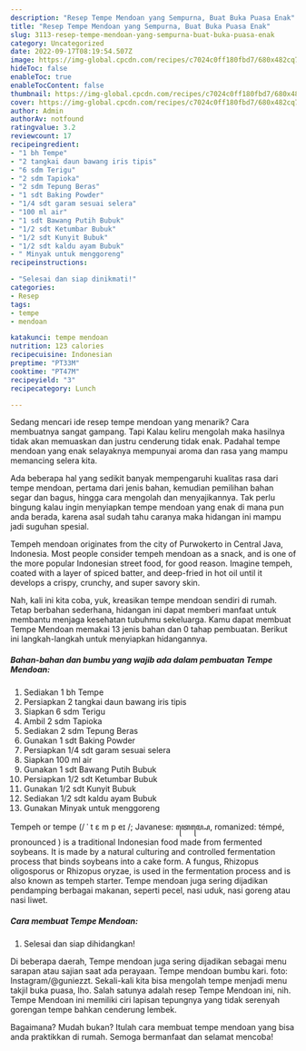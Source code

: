```yaml
---
description: "Resep Tempe Mendoan yang Sempurna, Buat Buka Puasa Enak"
title: "Resep Tempe Mendoan yang Sempurna, Buat Buka Puasa Enak"
slug: 3113-resep-tempe-mendoan-yang-sempurna-buat-buka-puasa-enak
category: Uncategorized
date: 2022-09-17T08:19:54.507Z
image: https://img-global.cpcdn.com/recipes/c7024c0ff180fbd7/680x482cq70/tempe-mendoan-foto-resep-utama.jpg
hideToc: false
enableToc: true
enableTocContent: false
thumbnail: https://img-global.cpcdn.com/recipes/c7024c0ff180fbd7/680x482cq70/tempe-mendoan-foto-resep-utama.jpg
cover: https://img-global.cpcdn.com/recipes/c7024c0ff180fbd7/680x482cq70/tempe-mendoan-foto-resep-utama.jpg
author: Admin
authorAv: notfound
ratingvalue: 3.2
reviewcount: 17
recipeingredient:
- "1 bh Tempe"
- "2 tangkai daun bawang iris tipis"
- "6 sdm Terigu"
- "2 sdm Tapioka"
- "2 sdm Tepung Beras"
- "1 sdt Baking Powder"
- "1/4 sdt garam sesuai selera"
- "100 ml air"
- "1 sdt Bawang Putih Bubuk"
- "1/2 sdt Ketumbar Bubuk"
- "1/2 sdt Kunyit Bubuk"
- "1/2 sdt kaldu ayam Bubuk"
- " Minyak untuk menggoreng"
recipeinstructions:

- "Selesai dan siap dinikmati!"
categories:
- Resep
tags:
- tempe
- mendoan

katakunci: tempe mendoan 
nutrition: 123 calories
recipecuisine: Indonesian
preptime: "PT33M"
cooktime: "PT47M"
recipeyield: "3"
recipecategory: Lunch

---
```



Sedang mencari ide resep tempe mendoan yang menarik? Cara membuatnya sangat gampang. Tapi Kalau keliru mengolah maka hasilnya tidak akan memuaskan dan justru cenderung tidak enak. Padahal tempe mendoan yang enak selayaknya mempunyai aroma dan rasa yang mampu memancing selera kita.


Ada beberapa hal yang sedikit banyak mempengaruhi kualitas rasa dari tempe mendoan, pertama dari jenis bahan, kemudian pemilihan bahan segar dan bagus, hingga cara mengolah dan menyajikannya. Tak perlu bingung kalau ingin menyiapkan tempe mendoan yang enak di mana pun anda berada, karena asal sudah tahu caranya maka hidangan ini mampu jadi suguhan spesial.

Tempeh mendoan originates from the city of Purwokerto in Central Java, Indonesia. Most people consider tempeh mendoan as a snack, and is one of the more popular Indonesian street food, for good reason. Imagine tempeh, coated with a layer of spiced batter, and deep-fried in hot oil until it develops a crispy, crunchy, and super savory skin.


Nah, kali ini kita coba, yuk, kreasikan tempe mendoan sendiri di rumah. Tetap berbahan sederhana, hidangan ini dapat memberi manfaat untuk membantu menjaga kesehatan tubuhmu sekeluarga. Kamu dapat membuat Tempe Mendoan memakai 13 jenis bahan dan 0 tahap pembuatan. Berikut ini langkah-langkah untuk menyiapkan hidangannya.

<!--inarticleads1-->

##### Bahan-bahan dan bumbu yang wajib ada dalam pembuatan Tempe Mendoan:

1. Sediakan 1 bh Tempe
1. Persiapkan 2 tangkai daun bawang iris tipis
1. Siapkan 6 sdm Terigu
1. Ambil 2 sdm Tapioka
1. Sediakan 2 sdm Tepung Beras
1. Gunakan 1 sdt Baking Powder
1. Persiapkan 1/4 sdt garam sesuai selera
1. Siapkan 100 ml air
1. Gunakan 1 sdt Bawang Putih Bubuk
1. Persiapkan 1/2 sdt Ketumbar Bubuk
1. Gunakan 1/2 sdt Kunyit Bubuk
1. Sediakan 1/2 sdt kaldu ayam Bubuk
1. Gunakan  Minyak untuk menggoreng


Tempeh or tempe (/ ˈ t ɛ m p eɪ /; Javanese: ꦠꦺꦩ꧀ꦥꦺ, romanized: témpé, pronounced ) is a traditional Indonesian food made from fermented soybeans. It is made by a natural culturing and controlled fermentation process that binds soybeans into a cake form. A fungus, Rhizopus oligosporus or Rhizopus oryzae, is used in the fermentation process and is also known as tempeh starter. Tempe mendoan juga sering dijadikan pendamping berbagai makanan, seperti pecel, nasi uduk, nasi goreng atau nasi liwet. 

<!--inarticleads2-->

##### Cara membuat Tempe Mendoan:


1. Selesai dan siap dihidangkan!

Di beberapa daerah, Tempe mendoan juga sering dijadikan sebagai menu sarapan atau sajian saat ada perayaan. Tempe mendoan bumbu kari. foto: Instagram/@guniezzt. Sekali-kali kita bisa mengolah tempe menjadi menu takjil buka puasa, lho. Salah satunya adalah resep Tempe Mendoan ini, nih. Tempe Mendoan ini memiliki ciri lapisan tepungnya yang tidak serenyah gorengan tempe bahkan cenderung lembek. 

Bagaimana? Mudah bukan? Itulah cara membuat tempe mendoan yang bisa anda praktikkan di rumah. Semoga bermanfaat dan selamat mencoba!
